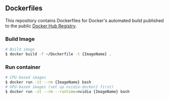 ## Dockerfiles
This repository contains Dockerfiles for Docker's automated build published to the public [Docker Hub Registry](https://hub.docker.com/).

### Build Image
```sh
# Build image
$ docker build -f ~/Dockerfile -t {ImageName} .
```

### Run container
```sh
# CPU-based images
$ docker run -it --rm {ImageName} bash
# GPU-based images (set up nvidia-docker2 first)
$ docker run -it --rm --runtime=nvidia {ImageName} bash
```
